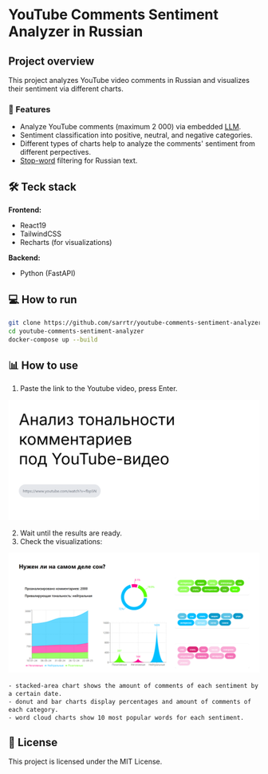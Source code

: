 # YouTube Comments Sentiment Analyzer in Russian
## Project overview

This project analyzes YouTube video comments in Russian and visualizes their sentiment via different charts.

### 📌 Features

- Analyze YouTube comments (maximum 2 000) via embedded [LLM](https://huggingface.co/seara/rubert-tiny2-russian-sentiment).
- Sentiment classification into positive, neutral, and negative categories.
- Different types of charts help to analyze the comments' sentiment from different perpectives.
- [Stop-word](https://github.com/stopwords-iso/stopwords-ru) filtering for Russian text.


## 🛠️ Teck stack

**Frontend:**
- React19
- TailwindCSS
- Recharts (for visualizations)

**Backend:**

- Python (FastAPI)

## 💻 How to run

``` bash
git clone https://github.com/sarrtr/youtube-comments-sentiment-analyzer.git
cd youtube-comments-sentiment-analyzer
docker-compose up --build
```

## 📊 How to use

1. Paste the link to the Youtube video, press Enter.

![main_page](https://github.com/sarrtr/youtube-comments-sentiment-analyzer/blob/main/assets/main_page.png?raw=true)

2. Wait until the results are ready.
3. Check the visualizations:

![charts_page](https://github.com/sarrtr/youtube-comments-sentiment-analyzer/blob/main/assets/charts_page.png?raw=true)

    - stacked-area chart shows the amount of comments of each sentiment by a certain date.
    - donut and bar charts display percentages and amount of comments of each category.
    - word cloud charts show 10 most popular words for each sentiment.

## 📄 License

This project is licensed under the MIT License.
